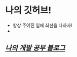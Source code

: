 # 나의 깃허브!
- 항상 주어진 일에 최선을 다하자!
- 
## [*나의 개발 공부 블로그*](https://ai-sonny.tistory.com/)
<!--
**DoItSon/DoItSon** is a ✨ _special_ ✨ repository because its `README.md` (this file) appears on your GitHub profile.

Here are some ideas to get you started:

- 🔭 I’m currently working on ...
- 🌱 I’m currently learning ...
- 👯 I’m looking to collaborate on ...
- 🤔 I’m looking for help with ...
- 💬 Ask me about ...
- 📫 How to reach me: ...
- 😄 Pronouns: ...
- ⚡ Fun fact: ...
-->
